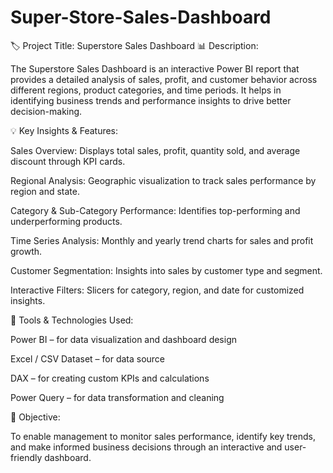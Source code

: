 # Super-Store-Sales-Dashboard
🏷️ Project Title: Superstore Sales Dashboard
📊 Description:

The Superstore Sales Dashboard is an interactive Power BI report that provides a detailed analysis of sales, profit, and customer behavior across different regions, product categories, and time periods. It helps in identifying business trends and performance insights to drive better decision-making.

💡 Key Insights & Features:

Sales Overview: Displays total sales, profit, quantity sold, and average discount through KPI cards.

Regional Analysis: Geographic visualization to track sales performance by region and state.

Category & Sub-Category Performance: Identifies top-performing and underperforming products.

Time Series Analysis: Monthly and yearly trend charts for sales and profit growth.

Customer Segmentation: Insights into sales by customer type and segment.

Interactive Filters: Slicers for category, region, and date for customized insights.

🧠 Tools & Technologies Used:

Power BI – for data visualization and dashboard design

Excel / CSV Dataset – for data source

DAX – for creating custom KPIs and calculations

Power Query – for data transformation and cleaning

🎯 Objective:

To enable management to monitor sales performance, identify key trends, and make informed business decisions through an interactive and user-friendly dashboard.

